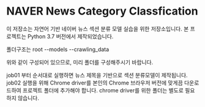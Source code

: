 # NAVER News Category Classfication

이 저장소는 자연어 기반 네이버 뉴스 섹션 분류 모델 실습을 위한 저장소입니다.
본 프로젝트는 Python 3.7 버전에서 제작되었습니다.

폴더구조는
root
  --models
  --crawling_data

위와 같이 구성되어 있으므로, 미리 폴더를 구성해주시기 바랍니다.
  
job01 부터 순서대로 실행하면 뉴스 제목을 기반으로 섹션 분류모델이 제작됩니다.
job02 실행을 위해 Chrome driver를 본인의 Chrome 브라우저 버전에 맞게끔 다운로드하여 프로젝트 폴더에 추가해야 합니다.
chrome driver를 위한 폴더는 별도로 필요하지 않습니다.
